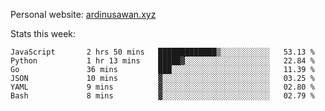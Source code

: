 Personal website: [ardinusawan.xyz](https://ardinusawan.xyz)

Stats this week:
<!--START_SECTION:waka-->

```text
JavaScript       2 hrs 50 mins   █████████████▒░░░░░░░░░░░   53.13 %
Python           1 hr 13 mins    █████▓░░░░░░░░░░░░░░░░░░░   22.84 %
Go               36 mins         ███░░░░░░░░░░░░░░░░░░░░░░   11.39 %
JSON             10 mins         ▓░░░░░░░░░░░░░░░░░░░░░░░░   03.25 %
YAML             9 mins          ▓░░░░░░░░░░░░░░░░░░░░░░░░   02.80 %
Bash             8 mins          ▓░░░░░░░░░░░░░░░░░░░░░░░░   02.79 %
```

<!--END_SECTION:waka-->
